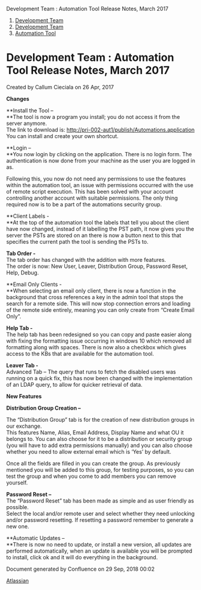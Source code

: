 Development Team : Automation Tool Release Notes, March 2017

1.  [Development Team](index.html)
2.  [Development Team](Development-Team_45258346.html)
3.  [Automation Tool](Automation-Tool_51542421.html)

# Development Team : Automation Tool Release Notes, March 2017

Created by Callum Cieciala on 26 Apr, 2017

**Changes**

**Install the Tool –  
**The tool is now a program you install; you do not access it from the server anymore.  
The link to download is: [http://pri-002-aut1/publish/Automations.application](http://pri-002-aut1/publish/Automations.application)  
You can install and create your own shortcut.

  
**Login –  
**You now login by clicking on the application. There is no login form. The authentication is now done from your machine as the user you are logged in as.

Following this, you now do not need any permissions to use the features within the automation tool, an issue with permissions occurred with the use of remote script execution. This has been solved with your account controlling another account with suitable permissions. The only thing required now is to be a part of the automations security group.

**Client Labels -  
**At the top of the automation tool the labels that tell you about the client have now changed, instead of it labelling the PST path, it now gives you the server the PSTs are stored on an there is now a button next to this that specifies the current path the tool is sending the PSTs to.  
  
**Tab Order -**  
The tab order has changed with the addition with more features.  
The order is now: New User, Leaver, Distribution Group, Password Reset, Help, Debug.

**Email Only Clients -  
**When selecting an email only client, there is now a function in the background that cross references a key in the admin tool that stops the search for a remote side. This will now stop connection errors and loading of the remote side entirely, meaning you can only create from “Create Email Only”.  
  
**Help Tab -**  
The help tab has been redesigned so you can copy and paste easier along with fixing the formatting issue occurring in windows 10 which removed all formatting along with spaces. There is now also a checkbox which gives access to the KBs that are available for the automation tool.  
  
**Leaver Tab -**  
Advanced Tab – The query that runs to fetch the disabled users was running on a quick fix, this has now been changed with the implementation of an LDAP query, to allow for quicker retrieval of data.

**New Features**

**Distribution Group Creation –**

The “Distribution Group” tab is for the creation of new distribution groups in our exchange.  
This features Name, Alias, Email Address, Display Name and what OU it belongs to. You can also choose for it to be a distribution or security group (you will have to add extra permissions manually) and you can also choose whether you need to allow external email which is ‘Yes’ by default.

Once all the fields are filled in you can create the group. As previously mentioned you will be added to this group, for testing purposes, so you can test the group and when you come to add members you can remove yourself.  
  
**Password Reset –**  
The “Password Reset” tab has been made as simple and as user friendly as possible.  
Select the local and/or remote user and select whether they need unlocking and/or password resetting. If resetting a password remember to generate a new one.  
  
**Automatic Updates –  
**There is now no need to update, or install a new version, all updates are performed automatically, when an update is available you will be prompted to install, click ok and it will do everything in the background.

Document generated by Confluence on 29 Sep, 2018 00:02

[Atlassian](http://www.atlassian.com/)
<!--stackedit_data:
eyJoaXN0b3J5IjpbLTk2NDgxNjQ3M119
-->